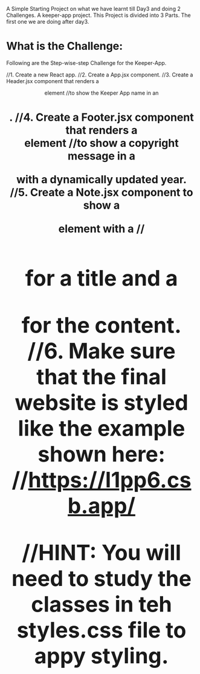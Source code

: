 A Simple Starting Project on what we have learnt till Day3 and doing 2 Challenges.
A keeper-app project.
This Project is divided into 3 Parts. The first one we are doing after day3.

# What is the Challenge:

Following are the Step-wise-step Challenge for the Keeper-App.

//1. Create a new React app.
//2. Create a App.jsx component.
//3. Create a Header.jsx component that renders a <header> element
//to show the Keeper App name in an <h1>.
//4. Create a Footer.jsx component that renders a <footer> element
//to show a copyright message in a <p> with a dynamically updated year.
//5. Create a Note.jsx component to show a <div> element with a
//<h1> for a title and a <p> for the content.
//6. Make sure that the final website is styled like the example shown here:
//https://l1pp6.csb.app/

//HINT: You will need to study the classes in teh styles.css file to appy styling.

